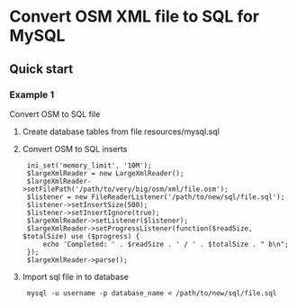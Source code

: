 # Convert OSM XML file to SQL for MySQL


## Quick start

### Example 1
Convert OSM to SQL file
1. Create database tables from file resources/mysql.sql

2. Convert OSM to SQL inserts

        ini_set('memory_limit', '10M');
        $largeXmlReader = new LargeXmlReader();
        $largeXmlReader->setFilePath('/path/to/very/big/osm/xml/file.osm');
        $listener = new FileReaderListener('/path/to/new/sql/file.sql');
        $listener->setInsertSize(500);
        $listener->setInsertIgnore(true);
        $largeXmlReader->setListener($listener);
        $largeXmlReader->setProgressListener(function($readSize, $totalSize) use ($progress) {
            echo 'Completed: ' . $readSize . ' / ' . $totalSize . " b\n";
        });
        $largeXmlReader->parse();

3. Import sql file in to database

        mysql -u username -p database_name < /path/to/new/sql/file.sql

